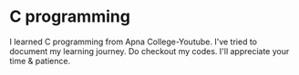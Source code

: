 # C programming 

I learned C programming from Apna College-Youtube.
I've tried to document my learning journey. Do checkout my codes. I'll appreciate your time & patience.